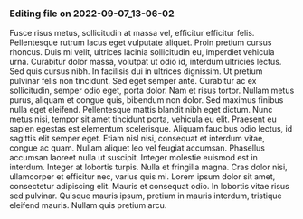 

### Editing file on 2022-09-07_13-06-02

Fusce risus metus, sollicitudin at massa vel, efficitur efficitur felis. Pellentesque rutrum lacus eget vulputate aliquet. Proin pretium cursus rhoncus. Duis mi velit, ultrices lacinia sollicitudin eu, imperdiet vehicula urna. Curabitur dolor massa, volutpat ut odio id, interdum ultricies lectus. Sed quis cursus nibh. In facilisis dui in ultrices dignissim. Ut pretium pulvinar felis non tincidunt. Sed eget semper ante. Curabitur ac ex sollicitudin, semper odio eget, porta dolor. Nam et risus tortor. Nullam metus purus, aliquam et congue quis, bibendum non dolor. Sed maximus finibus nulla eget eleifend. Pellentesque mattis blandit nibh eget dictum. Nunc metus nisi, tempor sit amet tincidunt porta, vehicula eu elit.
Praesent eu sapien egestas est elementum scelerisque. Aliquam faucibus odio lectus, id sagittis elit semper eget. Etiam nisl nisi, consequat et interdum vitae, congue ac quam. Nullam aliquet leo vel feugiat accumsan. Phasellus accumsan laoreet nulla ut suscipit. Integer molestie euismod est in interdum. Integer at lobortis turpis. Nulla et fringilla magna. Cras dolor nisi, ullamcorper et efficitur nec, varius quis mi. Lorem ipsum dolor sit amet, consectetur adipiscing elit. Mauris et consequat odio. In lobortis vitae risus sed pulvinar. Quisque mauris ipsum, pretium in mauris interdum, tristique eleifend mauris. Nullam quis pretium arcu.


